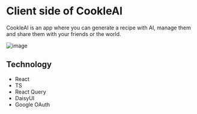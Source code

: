 
# Client side of CookleAI

CookleAI is an app where you can generate a recipe with AI, manage them and share them with your friends or the world.

![image](https://github.com/user-attachments/assets/55a2339b-97c4-47ba-b56f-395a88db2477)


## Technology

- React
- TS
- React Query
- DaisyUI
- Google OAuth
